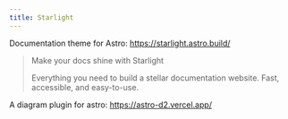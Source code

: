 ```yaml
---
title: Starlight
---
```


Documentation theme for Astro: https://starlight.astro.build/

> Make your docs shine with Starlight
>
> Everything you need to build a stellar documentation website. Fast, accessible, and easy-to-use.

A diagram plugin for astro: https://astro-d2.vercel.app/
